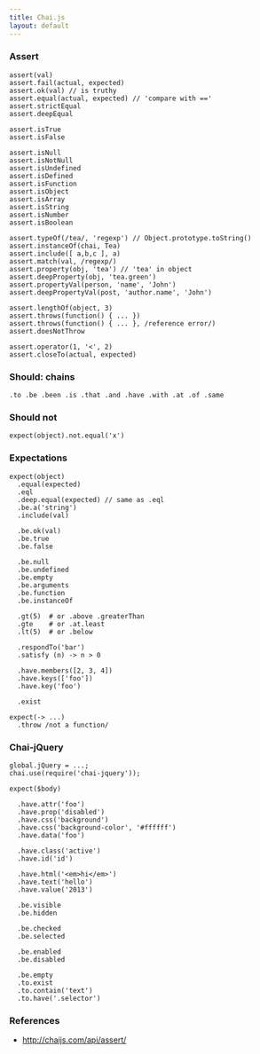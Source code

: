 ```yaml
---
title: Chai.js
layout: default
---
```


### Assert

    assert(val)
    assert.fail(actual, expected)
    assert.ok(val) // is truthy
    assert.equal(actual, expected) // 'compare with =='
    assert.strictEqual
    assert.deepEqual

    assert.isTrue
    assert.isFalse

    assert.isNull
    assert.isNotNull
    assert.isUndefined
    assert.isDefined
    assert.isFunction
    assert.isObject
    assert.isArray
    assert.isString
    assert.isNumber
    assert.isBoolean

    assert.typeOf(/tea/, 'regexp') // Object.prototype.toString()
    assert.instanceOf(chai, Tea)
    assert.include([ a,b,c ], a)
    assert.match(val, /regexp/)
    assert.property(obj, 'tea') // 'tea' in object
    assert.deepProperty(obj, 'tea.green')
    assert.propertyVal(person, 'name', 'John')
    assert.deepPropertyVal(post, 'author.name', 'John')

    assert.lengthOf(object, 3)
    assert.throws(function() { ... })
    assert.throws(function() { ... }, /reference error/)
    assert.doesNotThrow

    assert.operator(1, '<', 2)
    assert.closeTo(actual, expected)

### Should: chains

    .to .be .been .is .that .and .have .with .at .of .same

### Should not

    expect(object).not.equal('x')

### Expectations

    expect(object)
      .equal(expected)
      .eql
      .deep.equal(expected) // same as .eql
      .be.a('string')
      .include(val)

      .be.ok(val)
      .be.true
      .be.false

      .be.null
      .be.undefined
      .be.empty
      .be.arguments
      .be.function
      .be.instanceOf

      .gt(5)  # or .above .greaterThan
      .gte    # or .at.least
      .lt(5)  # or .below

      .respondTo('bar')
      .satisfy (n) -> n > 0

      .have.members([2, 3, 4])
      .have.keys(['foo'])
      .have.key('foo')

      .exist

    expect(-> ...)
      .throw /not a function/

### Chai-jQuery

    global.jQuery = ...;
    chai.use(require('chai-jquery'));

    expect($body)

      .have.attr('foo')
      .have.prop('disabled')
      .have.css('background')
      .have.css('background-color', '#ffffff')
      .have.data('foo')

      .have.class('active')
      .have.id('id')

      .have.html('<em>hi</em>')
      .have.text('hello')
      .have.value('2013')

      .be.visible
      .be.hidden

      .be.checked
      .be.selected

      .be.enabled
      .be.disabled

      .be.empty
      .to.exist
      .to.contain('text')
      .to.have('.selector')

### References

 * http://chaijs.com/api/assert/




